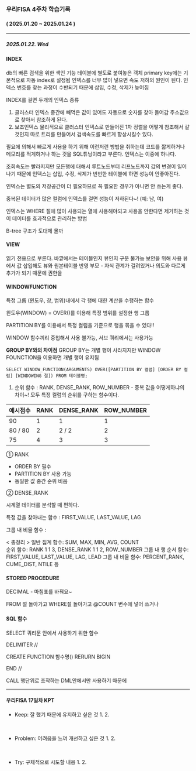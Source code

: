 ### 우리FISA 4주차 학습기록
#### ( 2025.01.20 ~ 2025.01.24 )
***
##### 2025.01.22. Wed
#### INDEX
db의 빠른 검색을 위한 색인 기능
테이블에 별도로 붙여놓은 객체
primary key에는 기본적으로 자동 index로 설정됨
인덱스를 너무 많이 넣으면 속도 저하의 원인이 된다.
인덱스 번호를 찾는 과정이 수반되기 때문에 삽입, 수정, 삭제가 늦어짐

INDEX를 걸면 두개의 인덱스 종류
1. 클러스터 인덱스
중간에 빼먹은 값이 있어도 자동으로 숫자를 찾아 들어감
주소값으로 찾아서 참조하게 된다.
2. 보조인덱스
물리적으로 클러스터 인덱스로 만들어진 1차 정렬을 어떻게 참조해서 갈것인지 따로 트리를 만들어서 검색속도를 빠르게 향상시킬수 있다.

필요에 의해서 빠르게 사용을 하기 위해 이런저런 방법을 취하는데
코드를 짧게하거나 메모리를 적게하거나 하는 것을 SQL튜닝이라고 부른다. 인덱스는 이중에 하나다.

조회속도는 빨라지지만 모든행에 대해서 루트노드부터 리프노드까지 값의 변경이 일어나기 때문에 인덱스는 삽입, 수정, 삭제가 빈번한 테이블에 하면 성능이 안좋아진다.

인덱스는 별도의 저장공간이 더 필요하므로 꼭 필요한 경우가 아니면 안 쓰는게 좋다.

중복된 데이터가 많은 컬럼에 인덱스를 걸면 성능이 저하된다~!
(예: 남, 여)

인덱스는 WHERE 절에 많이 사용되는 열에 사용해야되고 사용을 안한다면 제거하는 것이 데이터를 효과적으로 관리하는 방법

B-tree 구조가 도대체 몰까

#### VIEW
읽기 전용으로 부른다.
바깥에서는 테이블인지 뷰인지 구분 불가능
보안을 위해 사용
뷰에서 값 삽입해도 뷰와 원본테이블 반영
부모 - 자식 관계가 걸려있거나 
의도와 다르게 추가가 되기 때문에
권한을


#### WINDOWFUNCTION
특정 그룹 (윈도우, 창, 범위)내에서 각 행에 대한 계산을 수행하는 함수

윈도우(WINDOW) = OVER()를 이용해 특정 범위를 설정한 행 그룹

PARTITION BY를 이용해서 특정 컬럼을 기준으로 행을 묶을 수 있다!!

WINDOW 함수끼리 중첩해서 사용 불가능, 서브 쿼리에서는 사용가능

**GROUP BY와의 차이점**
GROUP BY는 개별 행이 사라지지만 WINDOW FOUNCTION을 이용하면 개별 행이 유지됨

`SELECT WINDOW_FUNCTION(ARGUMENTS) OVER([PARTITION BY 컬럼] [ORDER BY 컬럼] [WINDOWING 절])
FROM 테이블명;`

1. 순위 함수 : RANK, DENSE_RANK, ROW_NUMBER - 중복 값을 어떻게하냐의 차이~!
모두 특정 컬럼의 순위를 구하는 함수이다.

|  예시점수  | RANK  | DENSE_RANK | ROW_NUMBER |
|-----------|-------|------------|------------|
|  90  | 1  | 1 | 1 |
|  80 / 80  | 2  | 2 / 2 | 2 |
|  75  | 4  | 3 | 3 |


① RANK
- ORDER BY 필수
- PARTITION BY 사용 가능
- 동일한 값 중간 순위 비움

② DENSE_RANK



시계열 데이터를 분석할 때 편하다.



특정 값을 찾아내는 함수 : FIRST_VALUE, LAST_VALUE, LAG

그룹 내 비율 함수 : 


< 총정리 >
일반 집계 함수:	SUM, MAX, MIN, AVG, COUNT	
순위 함수: RANK 1 1 3, DENSE_RANK 1 1 2, ROW_NUMBER
그룹 내 행 순서 함수: FIRST_VALUE, LAST_VALUE, LAG, LEAD
그룹 내 비율 함수:	PERCENT_RANK, CUME_DIST, NTILE 등

#### STORED PROCEDURE
DECIMAL - 마침표를 바꿔요~

FROM 절 돌아가고 WHERE절 돌아가고 @COUNT 변수에 넣어 쓰거나


#### SQL 함수
SELECT 쿼리문 안에서 사용하기 위한 함수

DELIMITER //

CREATE FUNCTION 함수명()
RERURN
BIGIN
    

END //

CALL 행단위로 조작하는 DML안에서만 사용하기 때문에

***
#### 우리FISA 17일차 KPT

- Keep: 잘 했기 때문에 유지하고 싶은 것
    1. 
    2. 

<br>

- Problem: 어려움을 느껴 개선하고 싶은 것
    1. 
    2. 

<br>

- Try: 구체적으로 시도할 내용
    1. 
    2. 